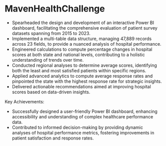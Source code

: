 # MavenHealthChallenge
- Spearheaded the design and development of an interactive Power BI dashboard, facilitating the comprehensive evaluation of patient survey datasets spanning from 2015 to 2023.
- Implemented a multi-table data structure, managing 47,889 records across 23 fields, to provide a nuanced analysis of hospital performance.
- Engineered calculations to compute percentage changes in hospital scores at both state and national levels, contributing to a holistic understanding of trends over time.
- Conducted regional analyses to determine average scores, identifying both the least and most satisfied patients within specific regions.
- Applied advanced analytics to compute average response rates and pinpointed the state with the highest response rate for strategic insights.
- Delivered actionable recommendations aimed at improving hospital scores based on data-driven insights.

Key Achievements:
- Successfully designed a user-friendly Power BI dashboard, enhancing accessibility and understanding of complex healthcare performance data.
- Contributed to informed decision-making by providing dynamic analyses of hospital performance metrics, fostering improvements in patient satisfaction and response rates.
